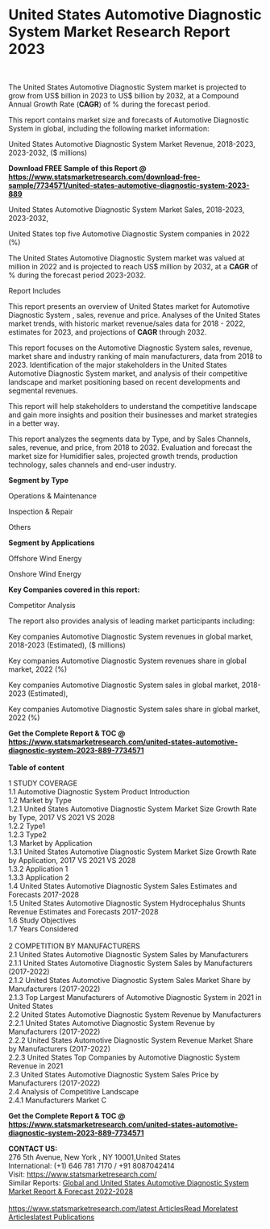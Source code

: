 <h1>United States Automotive Diagnostic System Market Research Report 2023</h1><br/><p>The United States Automotive Diagnostic System market is projected to grow from US$ billion in 2023 to US$ billion by 2032, at a Compound Annual Growth Rate (<strong>CAGR</strong>) of % during the forecast period.</p><p>This report contains market size and forecasts of Automotive Diagnostic System in global, including the following market information:</p><p>United States Automotive Diagnostic System Market Revenue, 2018-2023, 2023-2032, ($ millions)</p><p><strong>Download FREE Sample of this Report @ <a href="https://www.statsmarketresearch.com/download-free-sample/7734571/united-states-automotive-diagnostic-system-2023-889">https://www.statsmarketresearch.com/download-free-sample/7734571/united-states-automotive-diagnostic-system-2023-889</a></strong></p><p>United States Automotive Diagnostic System Market Sales, 2018-2023, 2023-2032,</p><p>United States top five Automotive Diagnostic System companies in 2022 (%)</p><p>The United States Automotive Diagnostic System market was valued at million in 2022 and is projected to reach US$ million by 2032, at a <strong>CAGR</strong> of % during the forecast period 2023-2032.</p><p>Report Includes</p><p>This report presents an overview of United States market for Automotive Diagnostic System , sales, revenue and price. Analyses of the United States market trends, with historic market revenue/sales data for 2018 - 2022, estimates for 2023, and projections of <strong>CAGR</strong> through 2032.</p><p>This report focuses on the Automotive Diagnostic System sales, revenue, market share and industry ranking of main manufacturers, data from 2018 to 2023. Identification of the major stakeholders in the United States Automotive Diagnostic System market, and analysis of their competitive landscape and market positioning based on recent developments and segmental revenues.</p><p>This report will help stakeholders to understand the competitive landscape and gain more insights and position their businesses and market strategies in a better way.</p><p>This report analyzes the segments data by Type, and by Sales Channels, sales, revenue, and price, from 2018 to 2032. Evaluation and forecast the market size for Humidifier sales, projected growth trends, production technology, sales channels and end-user industry.</p><p><strong>Segment by Type</strong></p><p>Operations & Maintenance</p><p>Inspection & Repair</p><p>Others</p><p><strong> Segment <strong><strong>by Applications</strong></strong></strong></p><p>Offshore Wind Energy</p><p>Onshore Wind Energy</p><p><strong>Key Companies covered in this report:</strong></p><p>Competitor Analysis</p><p>The report also provides analysis of leading market participants including:</p><p>Key companies Automotive Diagnostic System revenues in global market, 2018-2023 (Estimated), ($ millions)</p><p>Key companies Automotive Diagnostic System revenues share in global market, 2022 (%)</p><p>Key companies Automotive Diagnostic System sales in global market, 2018-2023 (Estimated),</p><p>Key companies Automotive Diagnostic System sales share in global market, 2022 (%)</p><div><b>Get the Complete Report & TOC @ <a href="https://www.statsmarketresearch.com/united-states-automotive-diagnostic-system-2023-889-7734571">https://www.statsmarketresearch.com/united-states-automotive-diagnostic-system-2023-889-7734571</a></b></div><br><b>Table of content</b><p>1 STUDY COVERAGE<br />1.1 Automotive Diagnostic System Product Introduction<br />1.2 Market by Type<br />1.2.1 United States Automotive Diagnostic System Market Size Growth Rate by Type, 2017 VS 2021 VS 2028<br />1.2.2 Type1<br />1.2.3 Type2<br />1.3 Market by Application<br />1.3.1 United States Automotive Diagnostic System Market Size Growth Rate by Application, 2017 VS 2021 VS 2028<br />1.3.2 Application 1<br />1.3.3 Application 2<br />1.4 United States Automotive Diagnostic System Sales Estimates and Forecasts 2017-2028<br />1.5 United States Automotive Diagnostic System Hydrocephalus Shunts Revenue Estimates and Forecasts 2017-2028<br />1.6 Study Objectives<br />1.7 Years Considered<br /><br />2 COMPETITION BY MANUFACTURERS<br />2.1 United States Automotive Diagnostic System Sales by Manufacturers<br />2.1.1 United States Automotive Diagnostic System Sales by Manufacturers (2017-2022)<br />2.1.2 United States Automotive Diagnostic System Sales Market Share by Manufacturers (2017-2022)<br />2.1.3 Top Largest Manufacturers of Automotive Diagnostic System in 2021 in United States<br />2.2 United States Automotive Diagnostic System Revenue by Manufacturers<br />2.2.1 United States Automotive Diagnostic System Revenue by Manufacturers (2017-2022)<br />2.2.2 United States Automotive Diagnostic System Revenue Market Share by Manufacturers (2017-2022)<br />2.2.3 United States Top Companies by Automotive Diagnostic System Revenue in 2021<br />2.3 United States Automotive Diagnostic System Sales Price by Manufacturers (2017-2022)<br />2.4 Analysis of Competitive Landscape<br />2.4.1 Manufacturers Market C<br><div><b>Get the Complete Report & TOC @ <a href="https://www.statsmarketresearch.com/united-states-automotive-diagnostic-system-2023-889-7734571">https://www.statsmarketresearch.com/united-states-automotive-diagnostic-system-2023-889-7734571</a></b></div></p> <b>CONTACT US:</b><br>276 5th Avenue, New York , NY 10001,United States<br>International: (+1) 646 781 7170 / +91 8087042414<br>Visit: <a href="https://www.statsmarketresearch.com/">https://www.statsmarketresearch.com/</a><br>Similar Reports: <a href="https://www.statsmarketresearch.com/united-states-automotive-diagnostic-system-2023-889-7734571">Global and United States Automotive Diagnostic System Market Report & Forecast 2022-2028</a><br/><br/><a href="https://gyeongbokgung.com">https://www.statsmarketresearch.com/</a><a href="https://hallyeomaritime.com">latest Articles</a><a href="https://jingwansa.com">Read More</a><a href=https://nguoiviet.jp/">latest Articles</a><a href="https://www.intelmarketresearch.com/">latest Publications</a>